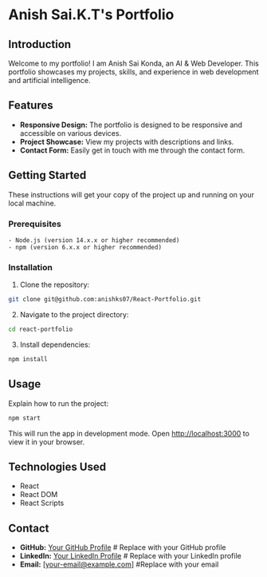 # Anish Sai.K.T's Portfolio

## Introduction

Welcome to my portfolio! I am Anish Sai Konda, an AI & Web Developer. This portfolio showcases my projects, skills, and experience in web development and artificial intelligence.

## Features

- **Responsive Design:** The portfolio is designed to be responsive and accessible on various devices.
- **Project Showcase:** View my projects with descriptions and links.
- **Contact Form:** Easily get in touch with me through the contact form.

## Getting Started

These instructions will get your copy of the project up and running on your local machine.

### Prerequisites

```
- Node.js (version 14.x.x or higher recommended)
- npm (version 6.x.x or higher recommended)
```

### Installation

1. Clone the repository:

```bash
git clone git@github.com:anishks07/React-Portfolio.git
```

2. Navigate to the project directory:

```bash
cd react-portfolio
```

3. Install dependencies:

```bash
npm install
```

## Usage

Explain how to run the project:

```bash
npm start
```

This will run the app in development mode. Open [http://localhost:3000](http://localhost:3000) to view it in your browser.

## Technologies Used

- React
- React DOM
- React Scripts

## Contact

- **GitHub:** [Your GitHub Profile](https://github.com/[your-username]) # Replace with your GitHub profile
- **LinkedIn:** [Your LinkedIn Profile](https://www.linkedin.com/in/[your-linkedin-profile]) # Replace with your LinkedIn profile
- **Email:** [your-email@example.com] #Replace with your email
